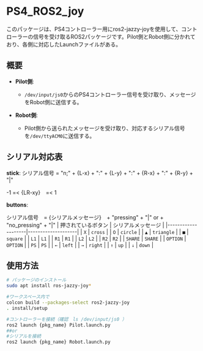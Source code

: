 # PS4_ROS2_joy

このパッケージは、PS4コントローラー用にros2-jazzy-joyを使用して、コントローラーの信号を受け取るROS2パッケージです。Pilot側とRobot側に分かれており、各側に対応したLaunchファイルがある。

## 概要

- **Pilot側**:
  - `/dev/input/js0`からのPS4コントローラー信号を受け取り、メッセージをRobot側に送信する。

- **Robot側**:
  - Pilot側から送られたメッセージを受け取り、対応するシリアル信号を`/dev/ttyACM0`に送信する。

## シリアル対応表
**stick**:
シリアル信号 = "n;" + {L-x} + ":" + {L-y} + ":" + {R-x} + ":" + {R-y} + "|"

-1 =< {LR-xy}　=< 1

**buttons**:

シリアル信号　= {シリアルメッセージ}　+ "pressing" + "|" or + "no_pressing" + "|"
| 押されているボタン | シリアルメッセージ |
|--------------------|--------------------|
| `X`                | `cross`            |
| `O`                | `circle`           |
| `▲`                | `triangle`         |
| `■`                | `square`           |
| `L1`               | `L1`               |
| `R1`               | `R1`               |
| `L2`               | `L2`               |
| `R2`               | `R2`               |
| `SHARE`            | `SHARE`            |
| `OPTION`           | `OPTION`           |
| `PS`               | `PS`               |
| `←`                | `left`             |
| `→`                | `right`            |
| `↑`                | `up`               |
| `↓`                | `down`             |

## 使用方法

```bash
# パッケージのインストール
sudo apt install ros-jazzy-joy*

#ワークスペース内で
colcon build --packages-select ros2-jazzy-joy
. install/setup

#コントローラーを接続（確認　ls /dev/input/js0 ）
ros2 launch {pkg_name} Pilot.launch.py
##or
#シリアルを接続
ros2 launch {pkg_name} Robot.launch.py
```
